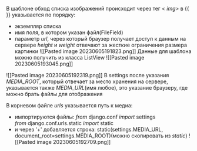 В шаблоне обход списка изображений происходит через тег _< img>_
в {{ }} указывается по порядку:
- экземпляр списка
- имя поля, в котором указан файл(FileField)
- параметр _url_, через который браузер получает доступ к данным на сервере
_height_ и _weight_ отвечают за жесткие ограничения размера картинки
![[Pasted image 20230605191823.png]]
Данные для шаблона можно получить из класса ListView
![[Pasted image 20230605193045.png]]

![[Pasted image 20230605192319.png]]
В settings после указания _MEDIA_ROOT_, который отвечает за место хранения на сервере, указывается также _MEDIA_URL_(имя любое), это указание браузеру, где можно брать файлы для отображения

В корневом файле _urls_ указывается путь к медиа:
- импортируются файлы:
_from_ django.conf _import_ settings  
_from_ django.conf.urls.static _import_ static
- и через '+' добавляется строка:
static(settings.MEDIA_URL, document_root=settings.MEDIA_ROOT)(можно скопировать из _static_)
![[Pasted image 20230605192709.png]]

